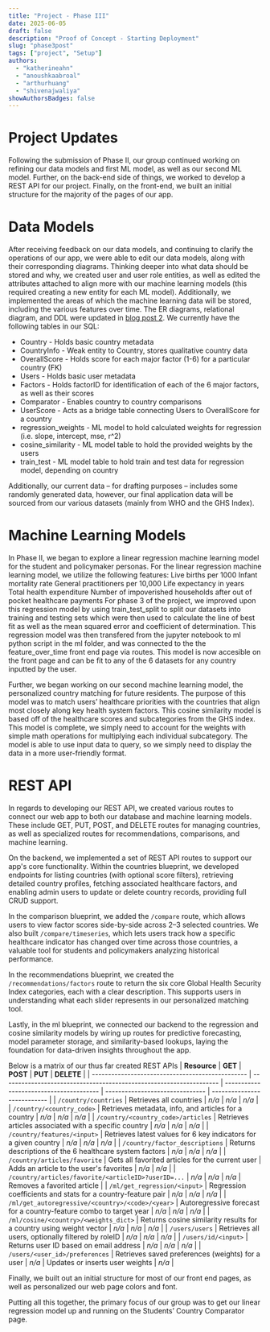 ```yaml
---
title: "Project - Phase III"
date: 2025-06-05
draft: false
description: "Proof of Concept - Starting Deployment"
slug: "phase3post"
tags: ["project", "Setup"]
authors:
  - "katherineahn"
  - "anoushkaabroal"
  - "arthurhuang"
  - "shivenajwaliya"
showAuthorsBadges: false
---
```

# Project Updates  
Following the submission of Phase II, our group continued working on refining our data models and first ML model, as well as our second ML model. Further, on the back-end side of things, we worked to develop a REST API for our project. Finally, on the front-end, we built an initial structure for the majority of the pages of our app.

# Data Models 
After receiving feedback on our data models, and continuing to clarify the operations of our app, we were able to edit our data models, along with their corresponding diagrams. Thinking deeper into what data should be stored and why, we created user and user role entities, as well as edited the attributes attached to align more with our machine learning models (this required creating a new entity for each ML model). Additionally, we implemented the areas of which the machine learning data will be stored, including the various features over time. The ER diagrams, relational diagram, and DDL were updated in [blog post 2](https://arthur-t-huang.github.io/Care-Compass-Blog/team_posts/phase2post/#er-diagrams-relational-diagram-sql-ddl). We currently have the following tables in our SQL:

- Country - Holds basic country metadata
- CountryInfo - Weak entity to Country, stores qualitative country data
- OverallScore - Holds score for each major factor (1-6) for a particular country (FK)
- Users - Holds basic user metadata
- Factors - Holds factorID for identification of each of the 6 major factors, as well as their scores
- Comparator - Enables country to country comparisons
- UserScore - Acts as a bridge table connecting Users to OverallScore for a country
- regression_weights - ML model to hold calculated weights for regression (i.e. slope, intercept, mse, r^2)
- cosine_similarity - ML model table to hold the provided weights by the users 
- train_test - ML model table to hold train and test data for regression model, depending on country


Additionally, our current data – for drafting purposes – includes some randomly generated data, however, our final application data will be sourced from our various datasets (mainly from WHO and the GHS Index). 

# Machine Learning Models
In Phase II, we began to explore a linear regression machine learning model for the student and policymaker personas. For the linear regression machine learning model, we utilize the following features: 
Live births per 1000
Infant mortality rate 
General practitioners per 10,000
Life expectancy in years
Total health expenditure 
Number of impoverished households after out of pocket healthcare payments
For phase 3 of the project, we improved upon this regression model by using train_test_split to split our datasets into training and testing sets which were then used to calculate the line of best fit as well as the mean squared error and coefficient of determination. This regression model was then transfered from the jupyter notebook to ml python script in the ml folder, and was connected to the the feature_over_time front end page via routes. This model is now accesible on the front page and can be fit to any of the 6 datasets for any country inputted by the user.

Further, we began working on our second machine learning model, the personalized country matching for future residents. The purpose of this model was to match users’ healthcare priorities with the countries that align most closely along key health system factors. This cosine similarity model is based off of the healthcare scores and subcategories from the GHS index. This model is complete, we simply need to account for the weights with simple math operations for multiplying each individual subcategory. The model is able to use input data to query, so we simply need to display the data in a more user-friendly format. 

# REST API
In regards to developing our REST API, we created various routes to connect our web app to both our database and machine learning models. These include GET, PUT, POST, and DELETE routes for managing countries, as well as specialized routes for recommendations, comparisons, and machine learning. 

On the backend, we implemented a set of REST API routes to support our app's core functionality. Within the countries blueprint, we developed endpoints for listing countries (with optional score filters), retrieving detailed country profiles, fetching associated healthcare factors, and enabling admin users to update or delete country records, providing full CRUD support.

In the comparison blueprint, we added the ```/compare``` route, which allows users to view factor scores side-by-side across 2–3 selected countries. We also built ```/compare/timeseries```, which lets users track how a specific healthcare indicator has changed over time across those countries, a valuable tool for students and policymakers analyzing historical performance.

In the recommendations blueprint, we created the ```/recommendations/factors``` route to return the six core Global Health Security Index categories, each with a clear description. This supports users in understanding what each slider represents in our personalized matching tool.

Lastly, in the ml blueprint, we connected our backend to the regression and cosine similarity models by wiring up routes for predictive forecasting, model parameter storage, and similarity-based lookups, laying the foundation for data-driven insights throughout the app.

Below is a matrix of our thus far created REST APIs
| **Resource**                                     | **GET**                                                             | **POST**                                | **PUT**                         | **DELETE**                  |
| ------------------------------------------------ | ------------------------------------------------------------------- | --------------------------------------- | ------------------------------- | --------------------------- |
| `/country/countries`                                     | Retrieves all countries                                             | *n/a*                                   | *n/a*                           | *n/a*                       |
| `/country/<country_code>`                      | Retrieves metadata, info, and articles for a country                | *n/a*                                   | *n/a*                           | *n/a*                       |
| `/country/<country_code>/articles`             | Retrieves articles associated with a specific country               | *n/a*                                   | *n/a*                           | *n/a*                       |
| `/country/features/<input>`                              | Retrieves latest values for 6 key indicators for a given country    | *n/a*                                   | *n/a*                           | *n/a*                       |
| `/country/factor_descriptions`                           | Returns descriptions of the 6 healthcare system factors             | *n/a*                                   | *n/a*                           | *n/a*                       |
| `/country/articles/favorite`                             | Gets all favorited articles for the current user                    | Adds an article to the user's favorites | *n/a*                           | *n/a*                       |
| `/country/articles/favorite/<articleID>?userID=...`      | *n/a*                                                               | *n/a*                                   | *n/a*                           | Removes a favorited article |
| `/ml/get_regression/<input>`                     | Regression coefficients and stats for a country-feature pair        | *n/a*                                   | *n/a*                           | *n/a*                       |
| `/ml/get_autoregressive/<country>/<code>/<year>` | Autoregressive forecast for a country-feature combo to target year  | *n/a*                                   | *n/a*                           | *n/a*                       |
| `/ml/cosine/<country>/<weights_dict>`            | Returns cosine similarity results for a country using weight vector | *n/a*                                   | *n/a*                           | *n/a*                       |
| `/users/users`                                         | Retrieves all users, optionally filtered by roleID                  | *n/a*                                   | *n/a*                           | *n/a*                       |
| `/users/id/<input>`                              | Returns user ID based on email address                              | *n/a*                                   | *n/a*                           | *n/a*                       |
| `/users/<user_id>/preferences`                   | Retrieves saved preferences (weights) for a user                    | *n/a*                                   | Updates or inserts user weights | *n/a*                       |




Finally, we built out an initial structure for most of our front end pages, as well as personalized  our web page colors and font. 

Putting all this together, the primary focus of our group was to get our linear regression model up and running on the Students’ Country Comparator page. 








